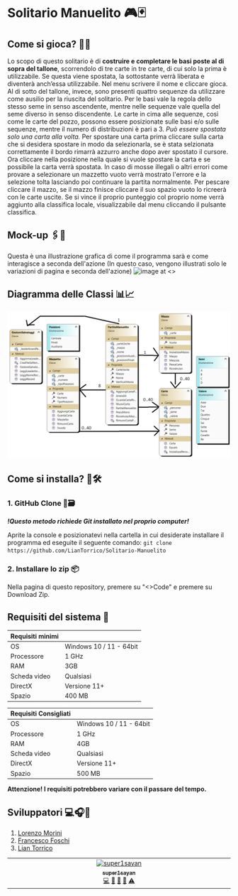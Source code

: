 # **Solitario Manuelito** 🎮🃏
##  **Come si gioca?** 🎲🤔
Lo scopo di questo solitario è di **costruire e completare le basi poste al di sopra del tallone**, scorrendolo di tre carte in tre carte, di cui solo la prima è utilizzabile. Se questa viene spostata, la sottostante verrà liberata e diventerà anch’essa utilizzabile. 
Nel menu scrivere il nome e cliccare gioca.
Al di sotto del tallone, invece, sono presenti quattro sequenze da utilizzare come ausilio per la riuscita del solitario. 
Per le basi vale la regola dello stesso seme in senso ascendente, mentre nelle sequenze vale quella del seme diverso in senso discendente. 
Le carte in cima alle sequenze, così come le carte del pozzo, possono essere posizionate sulle basi e/o sulle sequenze, mentre il numero di distribuzioni è pari a 3. 
*Può essere spostata solo una carta alla volta.*
Per spostare una carta prima cliccare sulla carta che si desidera spostare in modo da selezionarla, se è stata selzionata correttamente il bordo rimarrà azzurro anche dopo aver spostato il cursore.
Ora cliccare nella posizione nella quale si vuole spostare la carta e se possibile la carta verrà spostata.
In caso di mosse illegali o altri errori come provare a selezionare un mazzetto vuoto verrà mostrato l'errore e la selezione tolta lasciando poi continuare la partita normalmente.
Per pescare cliccare il mazzo, se il mazzo finisce cliccare il suo spazio vuoto lo ricreerà con le carte uscite.
Se si vince il proprio punteggio col proprio nome verrà aggiunto alla classifica locale, visualizzabile dal menu cliccando il pulsante classifica.
## **Mock-up** 🖇️🎨
Questa è una illustrazione grafica di come il programma sarà e come interagisce a seconda dell'azione (In questo caso, vengono illustrati solo le variazioni di pagina e seconda dell'azione)
![image at <>](Mockup.png)

## **Diagramma delle Classi** 📊📈
![image at <>](DiagrammaClassi.png)
## Come si installa? 🧰🛠️
### 1. GitHub Clone 🤖🗃️
***!Questo metodo richiede Git installato nel proprio computer!***

Aprite la console e posizionatevi nella cartella in cui desiderate installare il programma ed eseguite il seguente comando: `git clone https://github.com/LianTorrico/Solitario-Manuelito`
### 2. Installare lo zip 📦
Nella pagina di questo repository, premere su "<>Code" e premere su Download Zip.

## Requisiti del sistema 📑

 | Requisiti minimi |             |
|-------------------|-------------|
| OS | Windows 10 / 11 - 64bit |
| Processore | 1 GHz |
| RAM | 3GB |
| Scheda video | Qualsiasi |
| DirectX | Versione 11+ |
| Spazio |	400 MB |

 | Requisiti Consigliati |             |
|-------------------|-------------|
| OS | Windows 10 / 11 - 64bit |
| Processore | 1 GHz |
| RAM | 4GB |
| Scheda video | Qualsiasi |
| DirectX | Versione 11+ |
| Spazio |	500 MB |

**Attenzione! I requisiti potrebbero variare con il passare del tempo.**



## **Sviluppatori** 💻🎧📱
1. [Lorenzo Morini](https://github.com/MoroQuack)
2. [Francesco Foschi](https://github.com/supersayan1)
3. [Lian Torrico](https://github.com/LianTorrico)


<!-- ALL-CONTRIBUTORS-LIST:START - Do not remove or modify this section -->
<!-- prettier-ignore-start -->
<!-- markdownlint-disable -->
<table>
  <tbody>
    <tr>
      <td align="center" valign="top" width="14.28%"><a href="https://github.com/super1sayan"><img src="https://avatars.githubusercontent.com/u/159620434?v=4?s=100" width="100px;" alt="super1sayan"/><br /><sub><b>super1sayan</b></sub></a><br /><a href="#code-super1sayan" title="Code">💻</a> <a href="#doc-super1sayan" title="Documentation">📖</a> <a href="#ideas-super1sayan" title="Ideas, Planning, & Feedback">🤔</a> <a href="#userTesting-super1sayan" title="User Testing">📓</a> <a href="#test-super1sayan" title="Tests">⚠️</a></td>
    </tr>
  </tbody>
</table>

<!-- markdownlint-restore -->
<!-- prettier-ignore-end -->

<!-- ALL-CONTRIBUTORS-LIST:END -->
